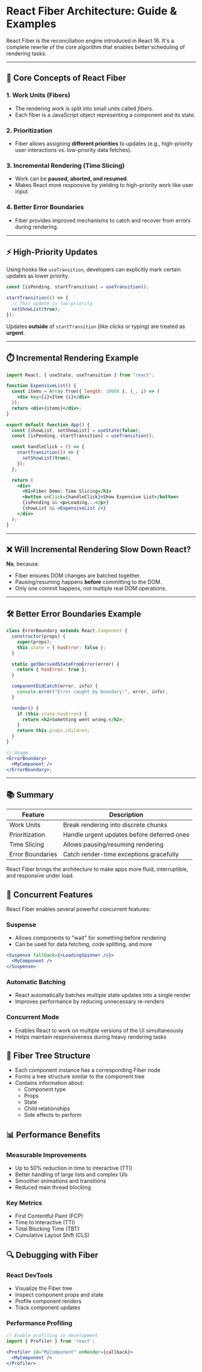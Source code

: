# React Fiber Architecture: Guide & Examples

React Fiber is the reconciliation engine introduced in React 16. It's a complete rewrite of the core algorithm that enables better scheduling of rendering tasks.

---

## 🧠 Core Concepts of React Fiber

### 1. **Work Units (Fibers)**

- The rendering work is split into small units called _fibers_.
- Each fiber is a JavaScript object representing a component and its state.

### 2. **Prioritization**

- Fiber allows assigning **different priorities** to updates (e.g., high-priority user interactions vs. low-priority data fetches).

### 3. **Incremental Rendering (Time Slicing)**

- Work can be **paused, aborted, and resumed**.
- Makes React more responsive by yielding to high-priority work like user input.

### 4. **Better Error Boundaries**

- Fiber provides improved mechanisms to catch and recover from errors during rendering.

---

## ⚡ High-Priority Updates

Using hooks like `useTransition`, developers can explicitly mark certain updates as lower priority.

```jsx
const [isPending, startTransition] = useTransition();

startTransition(() => {
  // This update is low-priority
  setShowList(true);
});
```

Updates **outside** of `startTransition` (like clicks or typing) are treated as **urgent**.

---

## ⏱️ Incremental Rendering Example

```jsx
import React, { useState, useTransition } from "react";

function ExpensiveList() {
  const items = Array.from({ length: 10000 }, (_, i) => (
    <div key={i}>Item {i}</div>
  ));
  return <div>{items}</div>;
}

export default function App() {
  const [showList, setShowList] = useState(false);
  const [isPending, startTransition] = useTransition();

  const handleClick = () => {
    startTransition(() => {
      setShowList(true);
    });
  };

  return (
    <div>
      <h1>Fiber Demo: Time Slicing</h1>
      <button onClick={handleClick}>Show Expensive List</button>
      {isPending && <p>Loading...</p>}
      {showList && <ExpensiveList />}
    </div>
  );
}
```

---

## ❌ Will Incremental Rendering Slow Down React?

**No**, because:

- Fiber ensures DOM changes are batched together.
- Pausing/resuming happens **before** committing to the DOM.
- Only one commit happens, not multiple real DOM operations.

---

## 🛠️ Better Error Boundaries Example

```jsx
class ErrorBoundary extends React.Component {
  constructor(props) {
    super(props);
    this.state = { hasError: false };
  }

  static getDerivedStateFromError(error) {
    return { hasError: true };
  }

  componentDidCatch(error, info) {
    console.error("Error caught by boundary:", error, info);
  }

  render() {
    if (this.state.hasError) {
      return <h2>Something went wrong.</h2>;
    }
    return this.props.children;
  }
}

// Usage
<ErrorBoundary>
  <MyComponent />
</ErrorBoundary>;
```

---

## 📚 Summary

| Feature          | Description                                |
| ---------------- | ------------------------------------------ |
| Work Units       | Break rendering into discrete chunks       |
| Prioritization   | Handle urgent updates before deferred ones |
| Time Slicing     | Allows pausing/resuming rendering          |
| Error Boundaries | Catch render-time exceptions gracefully    |

React Fiber brings the architecture to make apps more fluid, interruptible, and responsive under load.

## 🔄 Concurrent Features

React Fiber enables several powerful concurrent features:

### Suspense
- Allows components to "wait" for something before rendering
- Can be used for data fetching, code splitting, and more
```jsx
<Suspense fallback={<LoadingSpinner />}>
  <MyComponent />
</Suspense>
```

### Automatic Batching
- React automatically batches multiple state updates into a single render
- Improves performance by reducing unnecessary re-renders

### Concurrent Mode
- Enables React to work on multiple versions of the UI simultaneously
- Helps maintain responsiveness during heavy rendering tasks

## 🌳 Fiber Tree Structure

- Each component instance has a corresponding Fiber node
- Forms a tree structure similar to the component tree
- Contains information about:
  - Component type
  - Props
  - State
  - Child relationships
  - Side effects to perform

## 📊 Performance Benefits

### Measurable Improvements
- Up to 50% reduction in time to interactive (TTI)
- Better handling of large lists and complex UIs
- Smoother animations and transitions
- Reduced main thread blocking

### Key Metrics
- First Contentful Paint (FCP)
- Time to Interactive (TTI)
- Total Blocking Time (TBT)
- Cumulative Layout Shift (CLS)

## 🔍 Debugging with Fiber

### React DevTools
- Visualize the Fiber tree
- Inspect component props and state
- Profile component renders
- Track component updates

### Performance Profiling
```jsx
// Enable profiling in development
import { Profiler } from 'react';

<Profiler id="MyComponent" onRender={callback}>
  <MyComponent />
</Profiler>
```

